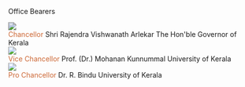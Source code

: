 Office Bearers

<div class="flex flex-col space-y-4">
  <div class="flex items-center">
    <img src="/img/administrative/chancellor.jpg" class="w-40 h-28 object-cover rounded-lg" style="filter:brightness(90%);"/>
    <div class="flex flex-col ml-5">
      <span style="color:#C63" class="text-lg md:text-xl font-bold"> Chancellor</span>
      <span class="text-[12px] md:text-2xl font-bold">Shri Rajendra Vishwanath Arlekar</span>
      The Hon'ble Governor of Kerala
    </div>
  </div>

  <div class="flex items-center">
    <img src="/img/administrative/vice_chancellor.jpg" class="w-40 h-28 object-cover rounded-lg" />
    <div class="flex flex-col ml-5">
      <span style="color:#C63" class="font-bold text-lg md:text-xl"> Vice Chancellor </span>
      <span class="text-[12px] md:text-2xl font-bold">Prof. (Dr.) Mohanan Kunnummal</span>
      University of Kerala
    </div>
  </div>

  <div class="flex items-center">
    <img src="/img/administrative/pro_chancellor.jpg" class="w-40 h-28 object-cover rounded-lg" />
    <div class="flex flex-col ml-5">
      <span style="color:#C63" class="text-lg md:text-xl font-bold"> Pro Chancellor</span>
      <span class="text-[12px] md:text-2xl font-bold">Dr. R. Bindu</span>
      University of Kerala
    </div>
  </div>
</div>
